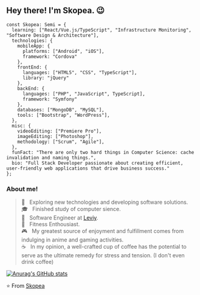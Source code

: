 <h2> Hey there! I'm Skopea. 😉 </h2>

```
const Skopea: Semi = {
  learning: ["React/Vue.js/TypeScript", "Infrastructure Monitoring", "Software Design & Architecture"],
  technologies: {
    mobileApp: {
      platforms: ["Android", "iOS"],
      framework: "Cordova"
    },
    frontEnd: {
      languages: ["HTML5", "CSS", "TypeScript"],
      library: "jQuery"
    },
    backEnd: {
      languages: ["PHP", "JavaScript", TypeScript],
      framework: "Symfony"
    },
    databases: ["MongoDB", "MySQL"],
    tools: ["Bootstrap", "WordPress"],
  },
  misc: {
    videoEditing: ["Premiere Pro"],
    imageEditing: ["Photoshop"],
    methodology: ["Scrum", "Agile"],
  },
  funFact: "There are only two hard things in Computer Science: cache invalidation and naming things.",
  bio: "Full Stack Developer passionate about creating efficient, user-friendly web applications that drive business success."
};
```

<h3> About me! </h3>

> 🌱 &nbsp; Exploring new technologies and developing software solutions. <br>
> 🎓 &nbsp; Finished study of computer sience. <br>
> 🌊 &nbsp; Software Engineer at [Leviy](https://leviy.com/). <br>
> 💪️ &nbsp; Fitness Enthousiast. <br> 
> 🎮 &nbsp; My greatest source of enjoyment and fulfillment comes from indulging in anime and gaming activities. <br>
> ☕ &nbsp; In my opinion, a well-crafted cup of coffee has the potential to serve as the ultimate remedy for stress and tension. (I don't even drink coffee) <br>

[![Anurag's GitHub stats](https://github-readme-stats.vercel.app/api?username=Skopea&show_icons=true&theme=codeSTACKr&count_private=true)](https://media.tenor.com/Hntke7HWHhIAAAAC/wave-anime.gif)

⭐️ From [Skopea](https://github.com/Skopea)
